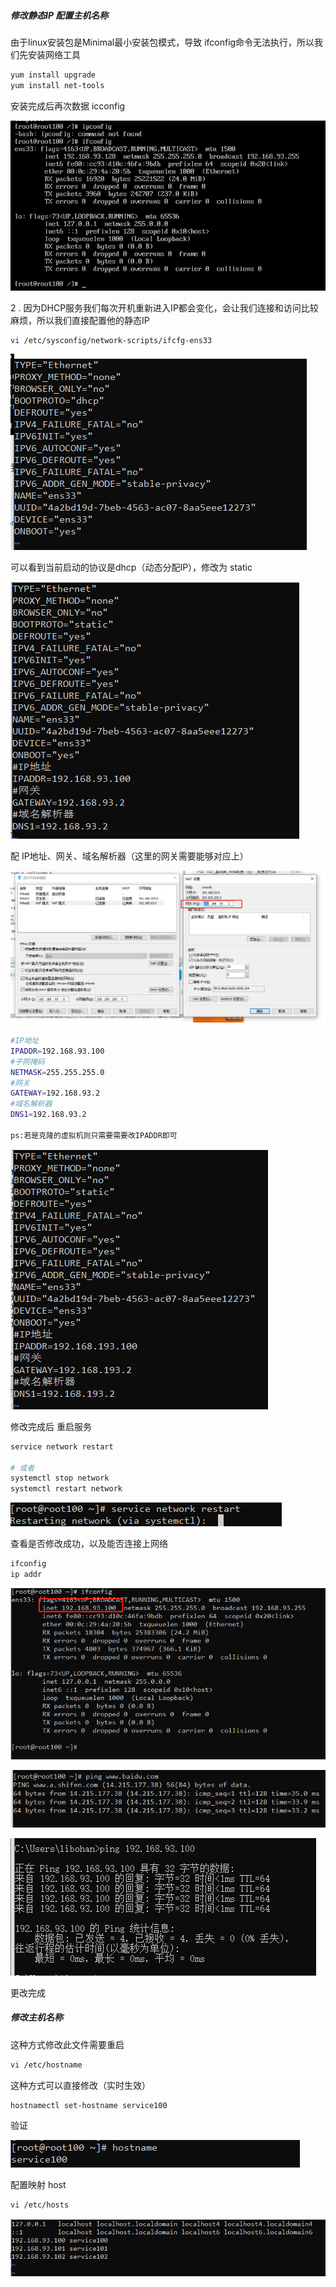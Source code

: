 ##### 修改静态IP 配置主机名称

由于linux安装包是Minimal最小安装包模式，导致 ifconfig命令无法执行，所以我们先安装网络工具

```bash
yum install upgrade
yum install net-tools
```

安装完成后再次数据 icconfig

![Untitled](pic/4000.png)

2 . 因为DHCP服务我们每次开机重新进入IP都会变化，会让我们连接和访问比较麻烦，所以我们直接配置他的静态IP

```bash
vi /etc/sysconfig/network-scripts/ifcfg-ens33
```

![Untitled](pic/4001.png)

可以看到当前启动的协议是dhcp（动态分配IP），修改为 static

![Untitled](pic/4002.png)

配 IP地址、网关、域名解析器（这里的网关需要能够对应上）

![Untitled](pic/4003.png)

```bash
#IP地址
IPADDR=192.168.93.100
#子网掩码
NETMASK=255.255.255.0
#网关
GATEWAY=192.168.93.2
#域名解析器
DNS1=192.168.93.2

ps:若是克隆的虚拟机则只需要需要改IPADDR即可
```

![Untitled](pic/4004.png)

修改完成后 重启服务

```bash
service network restart

# 或者
systemctl stop network
systemctl restart network
```

![Untitled](pic/4005.png)

查看是否修改成功，以及能否连接上网络

```bash
ifconfig
ip addr
```

![Untitled](pic/4006.png)

![Untitled](pic/4007.png)

![Untitled](pic/4008.png)

更改完成

##### 修改主机名称

这种方式修改此文件需要重启

```bash
vi /etc/hostname

```

这种方式可以直接修改（实时生效）

```bash
hostnamectl set-hostname service100
```

验证

![Untitled](pic/4009.png)

配置映射 host

```bash
vi /etc/hosts
```

![Untitled](pic/4010.png)